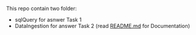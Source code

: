 This repo contain two folder:

- sqlQuery for asnwer Task 1
- DataIngestion for answer Task 2 (read [README.md](DataIngestion/README.md) for Documentation)